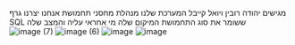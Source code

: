 מגישים יהודה רובין ויואל קייבל
המערכת שלנו מנהלת מחסני תחמושת
אנחנו יצרנו גרף SQL ששומר את סוג התחמושת המיקום שלה מי אחראי עליה והמצב שלה
![image (7)](https://github.com/user-attachments/assets/cd25a5e4-cb62-4f7c-b729-c6486a9a2286)
![image (6)](https://github.com/user-attachments/assets/485c0b8e-e65e-4828-b593-d894b3382936)
![image](https://github.com/user-attachments/assets/047f8718-17dd-4967-9ff7-8561188ff9af)
![image](https://github.com/user-attachments/assets/57a8ad2c-7fb8-48cf-9a72-adcf81b3fb91)

